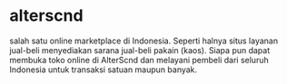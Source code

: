 # alterscnd

salah satu online marketplace di Indonesia. Seperti halnya situs layanan jual-beli menyediakan sarana jual-beli pakain (kaos). Siapa pun dapat membuka toko online di AlterScnd dan melayani pembeli dari seluruh Indonesia untuk transaksi satuan maupun banyak.
